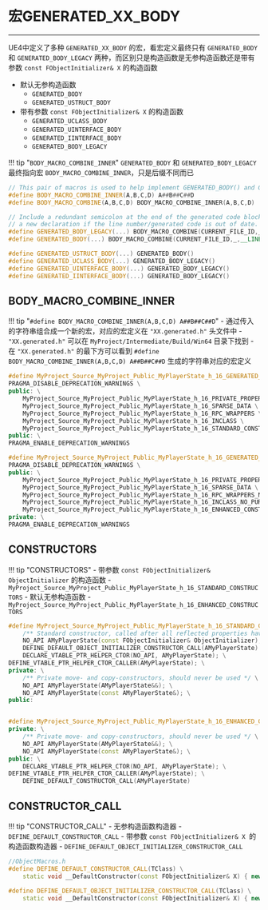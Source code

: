 # 宏GENERATED_XX_BODY
----------------------

UE4中定义了多种 `GENERATED_XX_BODY` 的宏，看宏定义最终只有 `GENERATED_BODY` 和 `GENERATED_BODY_LEGACY` 两种，而区别只是构造函数是无参构造函数还是带有参数 `const FObjectInitializer& X` 的构造函数

- 默认无参构造函数
    - `GENERATED_BODY`
	- `GENERATED_USTRUCT_BODY`
- 带有参数 `const FObjectInitializer& X` 的构造函数
    - `GENERATED_UCLASS_BODY`
    - `GENERATED_UINTERFACE_BODY`
    - `GENERATED_IINTERFACE_BODY`
    - `GENERATED_BODY_LEGACY`


!!! tip "`BODY_MACRO_COMBINE_INNER`"
	`GENERATED_BODY` 和 `GENERATED_BODY_LEGACY` 最终指向宏 `BODY_MACRO_COMBINE_INNER`，只是后缀不同而已

```c++
// This pair of macros is used to help implement GENERATED_BODY() and GENERATED_USTRUCT_BODY()
#define BODY_MACRO_COMBINE_INNER(A,B,C,D) A##B##C##D
#define BODY_MACRO_COMBINE(A,B,C,D) BODY_MACRO_COMBINE_INNER(A,B,C,D)

// Include a redundant semicolon at the end of the generated code block, so that intellisense parsers can start parsing
// a new declaration if the line number/generated code is out of date.
#define GENERATED_BODY_LEGACY(...) BODY_MACRO_COMBINE(CURRENT_FILE_ID,_,__LINE__,_GENERATED_BODY_LEGACY);
#define GENERATED_BODY(...) BODY_MACRO_COMBINE(CURRENT_FILE_ID,_,__LINE__,_GENERATED_BODY);

#define GENERATED_USTRUCT_BODY(...) GENERATED_BODY()
#define GENERATED_UCLASS_BODY(...) GENERATED_BODY_LEGACY()
#define GENERATED_UINTERFACE_BODY(...) GENERATED_BODY_LEGACY()
#define GENERATED_IINTERFACE_BODY(...) GENERATED_BODY_LEGACY()
```


## BODY_MACRO_COMBINE_INNER


!!! tip "`#define BODY_MACRO_COMBINE_INNER(A,B,C,D) A##B##C##D`"
    - 通过传入的字符串组合成一个新的宏，对应的宏定义在 `"XX.generated.h"` 头文件中
    - `"XX.generated.h"` 可以在 `MyProject/Intermediate/Build/Win64` 目录下找到
	- 在 `"XX.generated.h"` 的最下方可以看到 `#define BODY_MACRO_COMBINE_INNER(A,B,C,D) A##B##C##D` 生成的字符串对应的宏定义

```c++
#define MyProject_Source_MyProject_Public_MyPlayerState_h_16_GENERATED_BODY_LEGACY \
PRAGMA_DISABLE_DEPRECATION_WARNINGS \
public: \
	MyProject_Source_MyProject_Public_MyPlayerState_h_16_PRIVATE_PROPERTY_OFFSET \
	MyProject_Source_MyProject_Public_MyPlayerState_h_16_SPARSE_DATA \
	MyProject_Source_MyProject_Public_MyPlayerState_h_16_RPC_WRAPPERS \
	MyProject_Source_MyProject_Public_MyPlayerState_h_16_INCLASS \
	MyProject_Source_MyProject_Public_MyPlayerState_h_16_STANDARD_CONSTRUCTORS \
public: \
PRAGMA_ENABLE_DEPRECATION_WARNINGS

#define MyProject_Source_MyProject_Public_MyPlayerState_h_16_GENERATED_BODY \
PRAGMA_DISABLE_DEPRECATION_WARNINGS \
public: \
	MyProject_Source_MyProject_Public_MyPlayerState_h_16_PRIVATE_PROPERTY_OFFSET \
	MyProject_Source_MyProject_Public_MyPlayerState_h_16_SPARSE_DATA \
	MyProject_Source_MyProject_Public_MyPlayerState_h_16_RPC_WRAPPERS_NO_PURE_DECLS \
	MyProject_Source_MyProject_Public_MyPlayerState_h_16_INCLASS_NO_PURE_DECLS \
	MyProject_Source_MyProject_Public_MyPlayerState_h_16_ENHANCED_CONSTRUCTORS \
private: \
PRAGMA_ENABLE_DEPRECATION_WARNINGS
```

## CONSTRUCTORS


!!! tip "CONSTRUCTORS"
	- 带参数 `const FObjectInitializer& ObjectInitializer` 的构造函数
		- `MyProject_Source_MyProject_Public_MyPlayerState_h_16_STANDARD_CONSTRUCTORS`
	- 默认无参构造函数
		- `MyProject_Source_MyProject_Public_MyPlayerState_h_16_ENHANCED_CONSTRUCTORS`

```c++
#define MyProject_Source_MyProject_Public_MyPlayerState_h_16_STANDARD_CONSTRUCTORS \
	/** Standard constructor, called after all reflected properties have been initialized */ \
	NO_API AMyPlayerState(const FObjectInitializer& ObjectInitializer); \
	DEFINE_DEFAULT_OBJECT_INITIALIZER_CONSTRUCTOR_CALL(AMyPlayerState) \
	DECLARE_VTABLE_PTR_HELPER_CTOR(NO_API, AMyPlayerState); \
DEFINE_VTABLE_PTR_HELPER_CTOR_CALLER(AMyPlayerState); \
private: \
	/** Private move- and copy-constructors, should never be used */ \
	NO_API AMyPlayerState(AMyPlayerState&&); \
	NO_API AMyPlayerState(const AMyPlayerState&); \
public:


#define MyProject_Source_MyProject_Public_MyPlayerState_h_16_ENHANCED_CONSTRUCTORS \
private: \
	/** Private move- and copy-constructors, should never be used */ \
	NO_API AMyPlayerState(AMyPlayerState&&); \
	NO_API AMyPlayerState(const AMyPlayerState&); \
public: \
	DECLARE_VTABLE_PTR_HELPER_CTOR(NO_API, AMyPlayerState); \
DEFINE_VTABLE_PTR_HELPER_CTOR_CALLER(AMyPlayerState); \
	DEFINE_DEFAULT_CONSTRUCTOR_CALL(AMyPlayerState)
```

## CONSTRUCTOR_CALL


!!! tip "CONSTRUCTOR_CALL"
	- 无参构造函数构造器
		- `DEFINE_DEFAULT_CONSTRUCTOR_CALL`
	- 带参数 `const FObjectInitializer& X `的构造函数构造器
		- `DEFINE_DEFAULT_OBJECT_INITIALIZER_CONSTRUCTOR_CALL`

```c++
//ObjectMacros.h
#define DEFINE_DEFAULT_CONSTRUCTOR_CALL(TClass) \
	static void __DefaultConstructor(const FObjectInitializer& X) { new((EInternal*)X.GetObj())TClass; }

#define DEFINE_DEFAULT_OBJECT_INITIALIZER_CONSTRUCTOR_CALL(TClass) \
	static void __DefaultConstructor(const FObjectInitializer& X) { new((EInternal*)X.GetObj())TClass(X); }
```